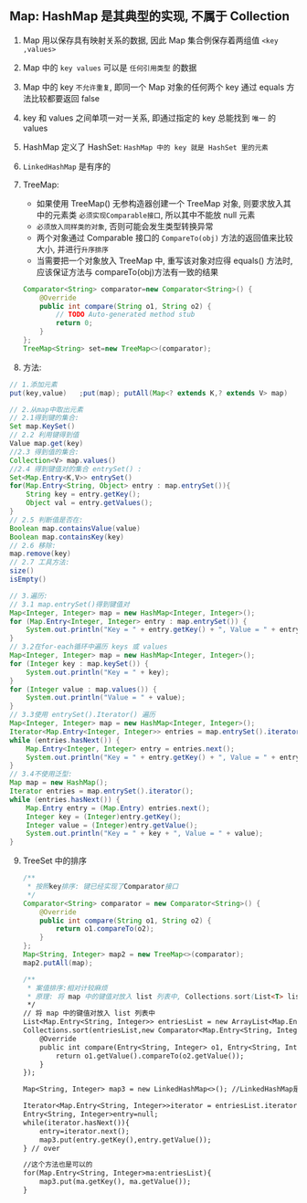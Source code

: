 ## Map: HashMap 是其典型的实现, 不属于 Collection

1. Map 用以保存具有映射关系的数据, 因此 Map 集合例保存着两组值 `<key ,values>`
2. Map 中的 `key values` 可以是 `任何引用类型` 的数据
3. Map 中的 key `不允许重复`, 即同一个 Map 对象的任何两个 key 通过 equals 方法比较都要返回 false
4. key 和 values 之间单项一对一关系, 即通过指定的 key 总能找到 `唯一` 的 values
5. HashMap 定义了 HashSet: `HashMap 中的 key 就是 HashSet 里的元素`
6. `LinkedHashMap` 是有序的
7. TreeMap:

   - 如果使用 TreeMap() 无参构造器创建一个 TreeMap 对象, 则要求放入其中的元素类 `必须实现Comparable接口`, 所以其中不能放 null 元素
   - `必须放入同样类的对象`, 否则可能会发生类型转换异常
   - 两个对象通过 Comparable 接口的 `CompareTo(obj)` 方法的返回值来比较大小, 并进行`升序排序`
   - 当需要把一个对象放入 TreeMap 中, 重写该对象对应得 equals() 方法时, 应该保证方法与 compareTo(obj)方法有一致的结果

   ```java
   Comparator<String> comparator=new Comparator<String>() {
       @Override
       public int compare(String o1, String o2) {
           // TODO Auto-generated method stub
           return 0;
       }
   };
   TreeMap<String> set=new TreeMap<>(comparator);
   ```

8. 方法:

```java
// 1.添加元素
put(key,value)   ;put(map);	putAll(Map<? extends K,? extends V> map)

// 2.从map中取出元素
// 2.1得到键的集合:
Set map.KeySet()
// 2.2 利用键得到值
Value map.get(key)
//2.3 得到值的集合:
Collection<V> map.values()
//2.4 得到键值对的集合 entrySet() :
Set<Map.Entry<K,V>> entrySet()
for(Map.Entry<String, Object> entry : map.entrySet()){
    String key = entry.getKey();
    Object val = entry.getValues();
}
// 2.5 判断值是否在:
Boolean map.containsValue(value)
Boolean map.containsKey(key)
// 2.6 移除:
map.remove(key)
// 2.7 工具方法:
size()
isEmpty()

// 3.遍历:
// 3.1 map.entrySet()得到键值对
Map<Integer, Integer> map = new HashMap<Integer, Integer>();
for (Map.Entry<Integer, Integer> entry : map.entrySet()) {
    System.out.println("Key = " + entry.getKey() + ", Value = " + entry.getValue());
}
// 3.2在for-each循环中遍历 keys 或 values
Map<Integer, Integer> map = new HashMap<Integer, Integer>();
for (Integer key : map.keySet()) {
    System.out.println("Key = " + key);
}
for (Integer value : map.values()) {
    System.out.println("Value = " + value);
}
// 3.3使用 entrySet().Iterator() 遍历
Map<Integer, Integer> map = new HashMap<Integer, Integer>();
Iterator<Map.Entry<Integer, Integer>> entries = map.entrySet().iterator();
while (entries.hasNext()) {
    Map.Entry<Integer, Integer> entry = entries.next();
    System.out.println("Key = " + entry.getKey() + ", Value = " + entry.getValue());
}
// 3.4不使用泛型:
Map map = new HashMap();
Iterator entries = map.entrySet().iterator();
while (entries.hasNext()) {
    Map.Entry entry = (Map.Entry) entries.next();
    Integer key = (Integer)entry.getKey();
    Integer value = (Integer)entry.getValue();
    System.out.println("Key = " + key + ", Value = " + value);
}
```

9. TreeSet 中的排序

   ```java
   /**
    * 按照key排序: 键已经实现了Comparator接口
    */
   Comparator<String> comparator = new Comparator<String>() {
       @Override
       public int compare(String o1, String o2) {
           return o1.compareTo(o2);
       }
   };
   Map<String, Integer> map2 = new TreeMap<>(comparator);
   map2.putAll(map);

   /**
    * 案值排序:相对计较麻烦
    * 原理: 将 map 中的键值对放入 list 列表中, Collections.sort(List<T> list, Comparator<? super T> c), 之后装入map中
    */
   // 将 map 中的键值对放入 list 列表中
   List<Map.Entry<String, Integer>> entriesList = new ArrayList<Map.Entry<String, Integer>>(map.entrySet());
   Collections.sort(entriesList,new Comparator<Map.Entry<String, Integer>>() {
       @Override
       public int compare(Entry<String, Integer> o1, Entry<String, Integer> o2) {
           return o1.getValue().compareTo(o2.getValue());
       }
   });

   Map<String, Integer> map3 = new LinkedHashMap<>(); //LinkedHashMap是有序的

   Iterator<Map.Entry<String, Integer>>iterator = entriesList.iterator();
   Entry<String, Integer>entry=null;
   while(iterator.hasNext()){
       entry=iterator.next();
       map3.put(entry.getKey(),entry.getValue());
   } // over

   //这个方法也是可以的
   for(Map.Entry<String, Integer>ma:entriesList){
       map3.put(ma.getKey(), ma.getValue());
   }
   ```
